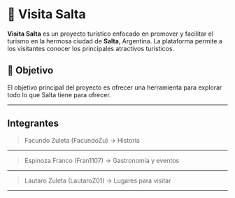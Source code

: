 # 🌄 Visita Salta

**Visita Salta** es un proyecto turístico enfocado en promover y facilitar el turismo en la hermosa ciudad de **Salta**, Argentina. La plataforma permite a los visitantes conocer los principales atractivos turísticos.

## 📌 Objetivo

El objetivo principal del proyecto es ofrecer una herramienta para explorar todo lo que Salta tiene para ofrecer.

---
## Integrantes
> Facundo Zuleta (FacundoZu) -> Historia
---
> Espinoza Franco (Fran1107) -> Gastronomia y eventos
---
> Lautaro Zuleta (LautaroZ01) -> Lugares para visitar
---
